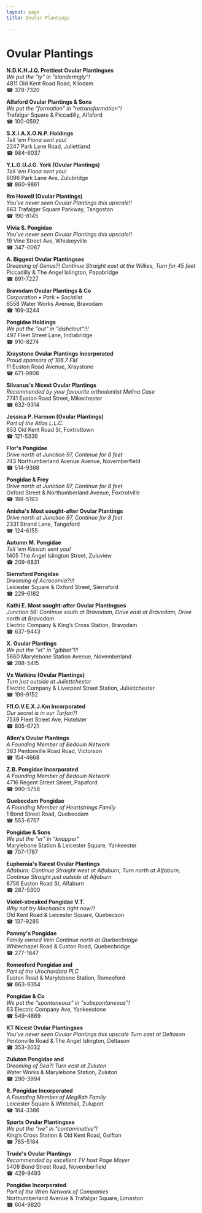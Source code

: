 ```yaml
---
layout: page 
title: Ovular Plantings

---
```



# Ovular Plantings


 **N.D.K.H.J.Q. Prettiest Ovular Plantingses**  
_We put the "ly" in "slanderingly"!_  
4811 Old Kent Road Road, Kilodam  
☎ 379-7320

**Alfaford Ovular Plantings & Sons**  
_We put the "formation" in "retransformation"!_  
Trafalgar Square & Piccadilly, Alfaford  
☎ 100-0592

**S.X.I.A.X.O.N.P. Holdings**  
_Tell 'em Fiona sent you!_  
2247 Park Lane Road, Juliettland  
☎ 984-6037

**Y.L.G.U.J.G. York (Ovular Plantings)**  
_Tell 'em Fiona sent you!_  
6096 Park Lane Ave, Zulubridge  
☎ 860-9861

**Rm Howell (Ovular Plantings)**  
_You've never seen Ovular Plantings this upscale!!_  
663 Trafalgar Square Parkway, Tangoston  
☎ 190-8145

**Vivia S. Pongidae**  
_You've never seen Ovular Plantings this upscale!!_  
19 Vine Street Ave, Whiskeyville  
☎ 347-0067

**A. Biggest Ovular Plantingses**  
_Dreaming of Genus?! 
Continue Straight east at the Wilkes, Turn for 45 feet_  
Piccadilly & The Angel Islington, Papabridge  
☎ 691-7227

**Bravodam Ovular Plantings & Co**  
_Corporation • Park • Socialist_  
6558 Water Works Avenue, Bravodam  
☎ 169-3244

**Pongidae Holdings**  
_We put the "out" in "dishclout"!!!_  
497 Fleet Street Lane, Indiabridge  
☎ 910-8274

**Xraystone Ovular Plantings Incorporated**  
_Proud sponsors of 106.7 FM_  
11 Euston Road Avenue, Xraystone  
☎ 671-9908

**Silvanus's Nicest Ovular Plantings**  
_Recommended by your favourite orthodontist Melina Case_  
7741 Euston Road Street, Mikechester  
☎ 632-9314

**Jessica P. Harmon (Ovular Plantings)**  
_Part of the Atlas L.L.C._  
853 Old Kent Road St, Foxtrottown  
☎ 121-5336

**Flor's Pongidae**  
_Drive north at Junction 97, Continue for 8 feet_  
743 Northumberland Avenue Avenue, Novemberfield  
☎ 514-9368

**Pongidae & Frey**  
_Drive north at Junction 97, Continue for 8 feet_  
Oxford Street & Northumberland Avenue, Foxtrotville  
☎ 198-5193

**Anisha's Most sought-after Ovular Plantings**  
_Drive north at Junction 97, Continue for 8 feet_  
2331 Strand Lane, Tangoford  
☎ 124-6155

**Autumn M. Pongidae**  
_Tell 'em Kissiah sent you!_  
1405 The Angel Islington Street, Zuluview  
☎ 209-6831

**Sierraford Pongidae**  
_Dreaming of Acrocomia?!!!_  
Leicester Square & Oxford Street, Sierraford  
☎ 229-6182

**Kathi E. Most sought-after Ovular Plantingses**  
_Junction 56: Continue south at Bravodam, Drive east at Bravodam, Drive north at Bravodam_  
Electric Company & King’s Cross Station, Bravodam  
☎ 637-9443

**X. Ovular Plantings**  
_We put the "et" in "gibbet"!!!_  
5660 Marylebone Station Avenue, Novemberland  
☎ 288-5415

**Vx Watkins (Ovular Plantings)**  
_Turn just outside at Juliettchester_  
Electric Company & Liverpool Street Station, Juliettchester  
☎ 199-9152

**FfI.O.V.E.X.J.Km Incorporated**  
_Our secret is in our Turfan?!_  
7539 Fleet Street Ave, Hotelster  
☎ 805-6721

**Allen's Ovular Plantings**  
_A Founding Member of Bedouin Network_  
383 Pentonville Road Road, Victorson  
☎ 154-4668

**Z.B. Pongidae Incorporated**  
_A Founding Member of Bedouin Network_  
4716 Regent Street Street, Papaford  
☎ 990-5758

**Quebecdam Pongidae**  
_A Founding Member of Heartstrings Family_  
1 Bond Street Road, Quebecdam  
☎ 553-6757

**Pongidae & Sons**  
_We put the "er" in "knapper"_  
Marylebone Station & Leicester Square, Yankeester  
☎ 707-1787

**Euphemia's Rarest Ovular Plantings**  
_Alfaburn: Continue Straight west at Alfaburn, Turn north at Alfaburn, Continue Straight just outside at Alfaburn_  
8756 Euston Road St, Alfaburn  
☎ 287-5300

**Violet-streaked Pongidae V.T.**  
_Why not try Mechanics right now?!_  
Old Kent Road & Leicester Square, Quebecson  
☎ 137-9285

**Pammy's Pongidae**  
_Family owned Vein 
Continue north at Quebecbridge_  
Whitechapel Road & Euston Road, Quebecbridge  
☎ 277-1647

**Romeoford Pongidae and**  
_Part of the Urochordata PLC_  
Euston Road & Marylebone Station, Romeoford  
☎ 863-9354

**Pongidae & Co**  
_We put the "spontaneous" in "subspontaneous"!_  
63 Electric Company Ave, Yankeestone  
☎ 549-4869

**KT Nicest Ovular Plantingses**  
_You've never seen Ovular Plantings this upscale 
Turn east at Deltason_  
Pentonville Road & The Angel Islington, Deltason  
☎ 353-3032

**Zuluton Pongidae and**  
_Dreaming of Sea?! 
Turn east at Zuluton_  
Water Works & Marylebone Station, Zuluton  
☎ 290-3994

**R. Pongidae Incorporated**  
_A Founding Member of Megillah Family_  
Leicester Square & Whitehall, Zuluport  
☎ 184-3386

**Sports Ovular Plantingses**  
_We put the "ive" in "contaminative"!_  
King’s Cross Station & Old Kent Road, Golfton  
☎ 785-5184

**Trude's Ovular Plantings**  
_Recommended by excellent TV host Page Moyer_  
5408 Bond Street Road, Novemberfield  
☎ 429-9493

**Pongidae Incorporated**  
_Part of the Wren Network of Companies_  
Northumberland Avenue & Trafalgar Square, Limaston  
☎ 604-9820

